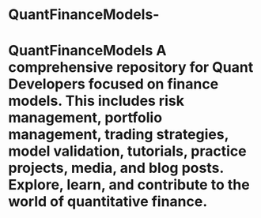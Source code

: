 # QuantFinanceModels-
# QuantFinanceModels  A comprehensive repository for Quant Developers focused on finance models. This includes risk management, portfolio management, trading strategies, model validation, tutorials, practice projects, media, and blog posts.  Explore, learn, and contribute to the world of quantitative finance.
